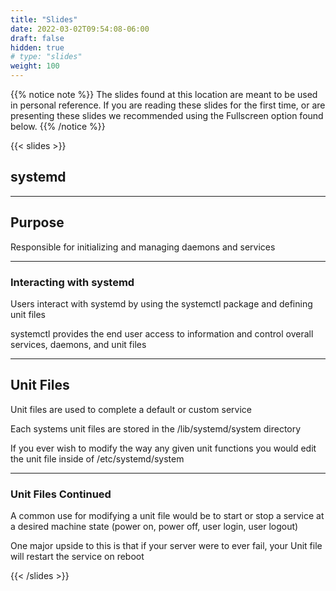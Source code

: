 ```yaml
---
title: "Slides"
date: 2022-03-02T09:54:08-06:00
draft: false
hidden: true
# type: "slides"
weight: 100
---
```


{{% notice note %}}
The slides found at this location are meant to be used in personal reference. If you are reading these slides for the first time, or are presenting these slides we recommended using the Fullscreen option found below.
{{% /notice %}}

{{< slides >}}

## systemd

---

## Purpose

Responsible for initializing and managing daemons and services
___

### Interacting with systemd

Users interact with systemd by using the systemctl package and defining unit files

systemctl provides the end user access to information and control overall services, daemons, and unit files

---

## Unit Files

Unit files are used to complete a default or custom service

Each systems unit files are stored in the /lib/systemd/system directory

If you ever wish to modify the way any given unit functions you would edit the unit file inside of /etc/systemd/system
___

### Unit Files Continued

A common use for modifying a unit file would be to start or stop a service at a desired machine state (power on, power off, user login, user logout)

One major upside to this is that if your server were to ever fail, your Unit file will restart the service on reboot

{{< /slides >}}